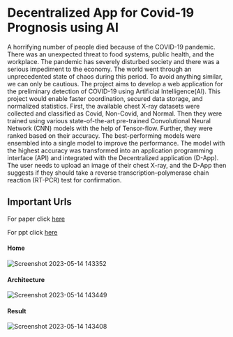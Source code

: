 # Decentralized App for Covid-19 Prognosis using AI

A horrifying number of people died because of the COVID-19 pandemic. There was an unexpected threat to food systems, public health, and the workplace. The pandemic has severely disturbed society and there was a serious impediment to the economy. The world went through an unprecedented state of chaos during this period. To avoid anything similar, we can only be cautious. The project aims to develop a web application for the preliminary detection of COVID-19 using Artificial Intelligence(AI). This project would enable faster coordination, secured data storage, and normalized statistics. First, the available chest X-ray datasets were collected and classified as Covid, Non-Covid, and Normal. Then they were trained using various state-of-the-art pre-trained Convolutional Neural Network (CNN) models with the help of Tensor-flow. Further, they were ranked based on their accuracy. The best-performing models were ensembled into a single model to improve the performance. The model with the highest accuracy was transformed into an application programming interface (API) and integrated with the Decentralized application (D-App). The user needs to upload an image of their chest X-ray, and the D-App then suggests if they should take a reverse transcription–polymerase chain reaction (RT-PCR) test for confirmation.





## Important Urls

For paper click [here](https://drive.google.com/file/d/1w92gZhk7KcTYfnb1f-oRqrlwK2MXe_Fb/view)

For ppt click [here](https://docs.google.com/presentation/d/1Pu2Bnij4-sKXKBVg9EHTUFi8svzdMIETvIlEHd-M-GI/edit#slide=id.g124aef84240_0_23)

#### Home
![Screenshot 2023-05-14 143352](https://github.com/bhanuteja2001/Decentralized-App-for-Covid-19-Prognosis-using-AI/assets/44323155/9002e1bd-97b5-4971-b491-38e7109f6710)

#### Architecture
![Screenshot 2023-05-14 143449](https://github.com/bhanuteja2001/Decentralized-App-for-Covid-19-Prognosis-using-AI/assets/44323155/e8cc2668-4b40-4d0f-9936-2f92138975d1)

#### Result
![Screenshot 2023-05-14 143408](https://github.com/bhanuteja2001/Decentralized-App-for-Covid-19-Prognosis-using-AI/assets/44323155/dd0022c9-4568-41c1-b67a-261b39495714)



